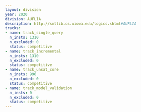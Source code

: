 ```yaml
---
layout: division
year: 2020
division: AUFLIA
description: http://smtlib.cs.uiowa.edu/logics.shtml#AUFLIA
tracks:
- name: track_single_query
  n_insts: 1310
  n_excluded: 0
  status: competitive
- name: track_incremental
  n_insts: 1310
  n_excluded: 0
  status: competitive
- name: track_unsat_core
  n_insts: 996
  n_excluded: 0
  status: competitive
- name: track_model_validation
  n_insts: 0
  n_excluded: 0
  status: competitive
---
```


